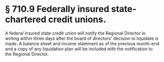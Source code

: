 # § 710.9   Federally insured state-chartered credit unions.

A federal insured state credit union will notify the Regional Director in writing within three days after the board of directors' decision to liquidate is made. A balance sheet and income statement as of the previous month-end and a copy of any liquidation plan will be included with the notification to the Regional Director.




